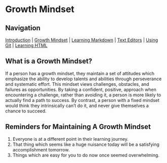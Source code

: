 # Growth Mindset

## Navigation

[Introduction](https://frazmatic.github.io/reading-notes/) | [Growth Mindset](https://frazmatic.github.io/reading-notes/growth-mindset) | [Learning Markdown](https://frazmatic.github.io/reading-notes/learning-markdown) | [Text Editors](https://frazmatic.github.io/reading-notes/text-editor) | [Using Git](https://frazmatic.github.io/reading-notes/using-git) | [Learning HTML](https://frazmatic.github.io/reading-notes/learning-html)

## What is a Growth Mindset?

If a person has a growth mindset, they maintain a set of attitudes which emphasize the ability to develop talents and abilities through perseverance and systematic effort. This mindset views challenges, obstacles, and failures as opportunities. By taking a confident, positive, approach when encountering a challenge, rather than avoiding it, a person is more likely to actually find a path to success. By contrast, a person with a fixed mindset would think they intrinsically can’t do it, and never give themselves a chance to succeed.

## Reminders for Maintaining A Growth Mindset

1. Everyone is at a different point in their learning journey.
2. That thing which seems like a huge nuisance today will be a satisfying accomplishment tomorrow.
3. Things which are easy for you to do now once seemed overwhelming.
